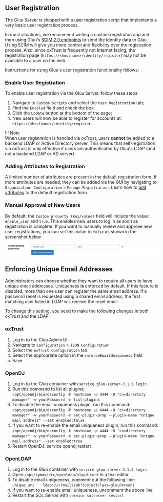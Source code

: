 ## User Registration 
The Gluu Server is shipped with a user registration script that implements a very basic user registration process. 

In most situations, we recommend writing a custom registraton app and then using Gluu's [SCIM 2.0 endpoints](./scim2.md#supporting-a-user-registration-process-with-scim) to send the identity data to Gluu. Using SCIM will give you more control and flexibility over the registration process. Also, since oxTrust is frequently not Internet facing, the registration page (`https://<hostname>/identity/register`) may not be available to a user on the web.  

Instructions for using Gluu's user registration functionality follows:  

### Enable User Registration  
To enable user registration via the Gluu Server, follow these steps:  

1. Navigate to `Custom Scripts` and select the `User Registration` tab;  
1. Find the `Enabled` field and check the box;  
1. Click the `Update` button at the bottom of the page;  
1. New users will now be able to register for accounts at: `https://<hostname>/identity/register`.  

!!! Note  
    When user registration is handled via oxTrust, users **cannot** be added to a backend LDAP or Active Directory server. This means that self-registration via oxTrust is only effective if users are authenticated by Gluu's LDAP (and not a backend LDAP or AD server).  

### Adding Attributes to Registration  
A limited number of attributes are present in the default registration form. If more attributes are needed, they can be added via the GUI by navigating to `Organization Configuration` > `Manage Registration`. Learn how to [add attributes](../admin-guide/oxtrust-ui.md#manage-registration) to the default registration form.  

### Manual Approval of New Users
By default, the `Custom property (key/value)` field will include the value: `enable_user` and `true`. This enables new users to log in as soon as registration is complete. If you want to manually review and approve new user registrations, you can set this value to `false` as shown in the screenshot below.  

![image](../img/admin-guide/user/config-manage-script_enable.png)  

## Enforcing Unique Email Addresses
Administrators can choose whether they want to require all users to have unique email addresses. Uniqueness **is** enforced by default. If this feature is disabled, more than one user can register the same email address. If a password reset is requested using a shared email address, the first matching user listed in LDAP will receive the reset email.

To change this setting, you need to make the following changes in both oxTrust and the LDAP:

### oxTrust
1. Log in to the Gluu Admin UI
1. Navigate to `Configuration` > `JSON Configuration`
1. Select the `oxTrust Configuration` tab
1. Select the appropriate option in the `enforceEmailUniqueness` field
1. Save

### OpenDJ
1. Log in to the Gluu container with `service gluu-server-3.1.6 login`
1. Run this command to list all plugins:  
    `/opt/opendj/bin/dsconfig -h hostname -p 4444 -D "cn=directory manager" -w yourPassword -n list-plugins`
1. To disable the email uniqueness plugin, run this command:  
    `/opt/opendj/bin/dsconfig -h hostname -p 4444 -D "cn=directory manager" -w yourPassword -n set-plugin-prop --plugin-name "Unique mail address" --set enabled:false`
1. If you want to re-enable the email uniqueness plugin, run this command:  
    `/opt/opendj/bin/dsconfig -h hostname -p 4444 -D "cn=directory manager" -w yourPassword -n set-plugin-prop --plugin-name "Unique mail address" --set enabled:true`
1. Restart OpenDJ: service opendj restart

### OpenLDAP
1. Log in to the Gluu container with `service gluu-server-3.1.6 login`
1. Open `/opt/symas/etc/openldap/slapd.conf` in a text editor
1. To disable email uniqueness, comment out the following line:  
    `unique_uri    ldap:///?mail?sub?(objectClass=gluuPerson)`
1. If you want to re-enable email uniqueness, uncomment the above line
1. Restart the SOL Server with `service solserver restart`
